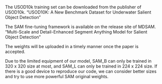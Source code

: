 The USOD10k training set can be downloaded from the publisher of USOD10k. “USOD10K: A New Benchmark Dataset for Underwater Salient Object Detection”

The SAM fine-tuning framework is available on the release site of MDSAM. “Multi-Scale and Detail-Enhanced Segment Anything Model for Salient Object Detection”

The weights will be uploaded in a timely manner once the paper is accepted.

Due to the limited equipment of our model, SAM_B can only be trained in 320 x 320 size at most, and SAM_L can only be trained in 224 x 224 size. If there is a good device to reproduce our code, we can consider better sizes and try to use more powerful SAM original weights.
